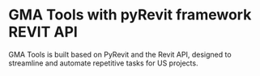 # GMA Tools with pyRevit framework REVIT API
GMA Tools is built based on PyRevit and the Revit API, designed to streamline and automate repetitive tasks for US projects.
